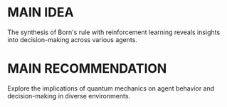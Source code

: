 # MAIN IDEA
The synthesis of Born's rule with reinforcement learning reveals insights into decision-making across various agents.

# MAIN RECOMMENDATION
Explore the implications of quantum mechanics on agent behavior and decision-making in diverse environments.

